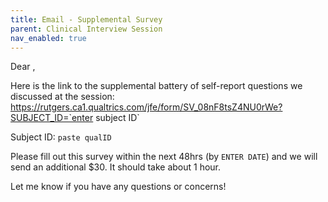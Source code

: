 ```yaml
---
title: Email - Supplemental Survey
parent: Clinical Interview Session
nav_enabled: true 
---
```

Dear   ,

Here is the link to the supplemental battery of self-report questions we discussed at the session: https://rutgers.ca1.qualtrics.com/jfe/form/SV_08nF8tsZ4NU0rWe?SUBJECT_ID=`enter subject ID`

Subject ID: `paste qualID`

Please fill out this survey within the next 48hrs (by `ENTER DATE`) and we will send an additional $30. It should take about 1 hour.  

Let me know if you have any questions or concerns!
